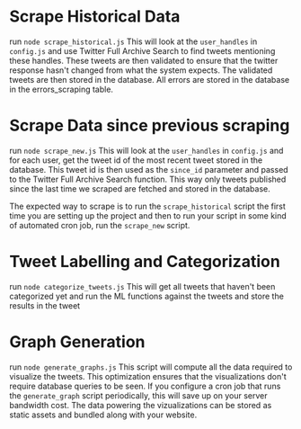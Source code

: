# Scrape Historical Data
run `node scrape_historical.js`
This will look at the `user_handles` in `config.js` and use Twitter Full Archive Search to find tweets mentioning these handles. These tweets are then validated to ensure that the twitter response hasn't changed from what the system expects. The validated tweets are then stored in the database. All errors are stored in the database in the errors_scraping table.

# Scrape Data since previous scraping
run `node scrape_new.js`
This will look at the `user_handles` in `config.js` and for each user, get the tweet id of the most recent tweet stored in the database. This tweet id is then used as the `since_id` parameter and passed to the Twitter Full Archive Search function. This way only tweets published since the last time we scraped are fetched and stored in the database.

The expected way to scrape is to run the `scrape_historical` script the first time you are setting up the project and then to run your script in some kind of automated cron job, run the `scrape_new` script.

# Tweet Labelling and Categorization
run `node categorize_tweets.js`
This will get all tweets that haven't been categorized yet and run the ML functions against the tweets and store the results in the tweet

# Graph Generation
run `node generate_graphs.js`
This script will compute all the data required to visualize the tweets. This optimization ensures that the visualizations don't require database queries to be seen. If you configure a cron job that runs the `generate_graph` script periodically, this will save up on your server bandwidth cost. The data powering the vizualizations can be stored as static assets and bundled along with your website.